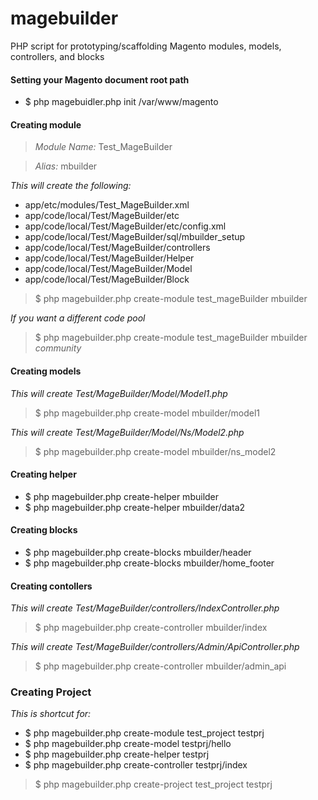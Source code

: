 magebuilder
===========

PHP script for prototyping/scaffolding Magento modules, models, controllers, and blocks

#### Setting your Magento document root path
- $ php magebuidler.php init /var/www/magento


#### Creating module

> *Module Name:* Test_MageBuilder

> *Alias:* mbuilder

*This will create the following:*
- app/etc/modules/Test_MageBuilder.xml
- app/code/local/Test/MageBuilder/etc
- app/code/local/Test/MageBuilder/etc/config.xml
- app/code/local/Test/MageBuilder/sql/mbuilder_setup
- app/code/local/Test/MageBuilder/controllers
- app/code/local/Test/MageBuilder/Helper
- app/code/local/Test/MageBuilder/Model
- app/code/local/Test/MageBuilder/Block

>$ php magebuilder.php create-module test_mageBuilder mbuilder

*If you want a different code pool*

>$ php magebuilder.php create-module test_mageBuilder mbuilder *community*


#### Creating models

*This will create Test/MageBuilder/Model/Model1.php*

> $ php magebuilder.php create-model mbuilder/model1

*This will create Test/MageBuilder/Model/Ns/Model2.php*

> $ php magebuilder.php create-model mbuilder/ns_model2

#### Creating helper

- $ php magebuilder.php create-helper mbuilder
- $ php magebuilder.php create-helper mbuilder/data2

#### Creating blocks

- $ php magebuilder.php create-blocks mbuilder/header
- $ php magebuilder.php create-blocks mbuilder/home_footer

#### Creating contollers

*This will create Test/MageBuilder/controllers/IndexController.php*

> $ php magebuilder.php create-controller mbuilder/index

*This will create Test/MageBuilder/controllers/Admin/ApiController.php*

> $ php magebuilder.php create-controller mbuilder/admin_api

### Creating Project

*This is shortcut for:*
- $ php magebuilder.php create-module test_project testprj
- $ php magebuilder.php create-model testprj/hello
- $ php magebuilder.php create-helper testprj
- $ php magebuilder.php create-controller testprj/index

> $ php magebuilder.php create-project test_project testprj
